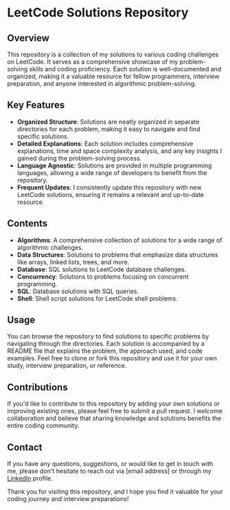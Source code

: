 # LeetCode Solutions Repository

## Overview

This repository is a collection of my solutions to various coding challenges on LeetCode. It serves as a comprehensive showcase of my problem-solving skills and coding proficiency. Each solution is well-documented and organized, making it a valuable resource for fellow programmers, interview preparation, and anyone interested in algorithmic problem-solving.

## Key Features

- **Organized Structure**: Solutions are neatly organized in separate directories for each problem, making it easy to navigate and find specific solutions.
- **Detailed Explanations**: Each solution includes comprehensive explanations, time and space complexity analysis, and any key insights I gained during the problem-solving process.
- **Language Agnostic**: Solutions are provided in multiple programming languages, allowing a wide range of developers to benefit from the repository.
- **Frequent Updates**: I consistently update this repository with new LeetCode solutions, ensuring it remains a relevant and up-to-date resource.

## Contents

- **Algorithms**: A comprehensive collection of solutions for a wide range of algorithmic challenges.
- **Data Structures**: Solutions to problems that emphasize data structures like arrays, linked lists, trees, and more.
- **Database**: SQL solutions to LeetCode database challenges.
- **Concurrency**: Solutions to problems focusing on concurrent programming.
- **SQL**: Database solutions with SQL queries.
- **Shell**: Shell script solutions for LeetCode shell problems.

## Usage

You can browse the repository to find solutions to specific problems by navigating through the directories. Each solution is accompanied by a README file that explains the problem, the approach used, and code examples. Feel free to clone or fork this repository and use it for your own study, interview preparation, or reference.

## Contributions

If you'd like to contribute to this repository by adding your own solutions or improving existing ones, please feel free to submit a pull request. I welcome collaboration and believe that sharing knowledge and solutions benefits the entire coding community.

## Contact

If you have any questions, suggestions, or would like to get in touch with me, please don't hesitate to reach out via [email address] or through my [LinkedIn](https://www.linkedin.com/in/niladri1) profile.

Thank you for visiting this repository, and I hope you find it valuable for your coding journey and interview preparations!
